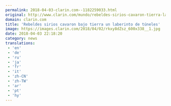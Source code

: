 ```yaml
---
permalink: 2018-04-03-clarin.com--1182259033.html
original: http://www.clarin.com/mundo/rebeldes-sirios-cavaron-tierra-laberinto-tuneles_0_SJzN4O-iM.html
domain: clarin.com
title: 'Rebeldes sirios cavaron bajo tierra un laberinto de túneles'
image: https://images.clarin.com/2018/04/02/rkxy8dZsz_600x338__1.jpg
date: 2018-04-03 22:18:20
category: news
translations: 
 - 'en'
 - 'de'
 - 'ru'
 - 'ja'
 - 'fr'
 - 'it'
 - 'zh-CN'
 - 'zh-TW'
 - 'ar'
 - 'pt'
 - 'hy'
---
```


